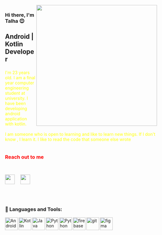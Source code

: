 <img src = "https://media3.giphy.com/media/DuWNPF952JNyE/giphy.gif?cid=ecf05e47gerpug7k7jrchpqowotlcig5dq4ochvuv5nqvcx9&rid=giphy.gif&ct=g" align="right" width="400" height="400">

### Hi there, I'm Talha :blush:

## Android | Kotlin Developer

### 
<font color="yellow" >I'm 23 years old. I am a final year computer engineering student at university. I have been developing android application with kotlin. <br> <br>
I am someone who is open to learning and like to learn new things. If I don't know , I learn it. I like to read the code that someone else wrote</font>
<br> <br>
### <font color="red" >Reach out to me </font>
<br>

[<img height="32" width="32" src="https://cdn-icons-png.flaticon.com/512/174/174857.png" align="left"/>][linkedin]&nbsp;&nbsp;&nbsp;
[<img height="32" width="32" src="https://upload.wikimedia.org/wikipedia/commons/thumb/4/4f/Twitter-logo.svg/292px-Twitter-logo.svg.png"/>][twitter]

<br>
<br>

### 🔨 Languages and Tools:
<a href="https://developer.android.com" target="_blank"> <img align="left" alt="Android" height ="42px" src="https://raw.githubusercontent.com/rahul-jha98/github_readme_icons/main/language_and_tools/square/android/android.svg"> </a>
<a href="https://kotlinlang.org" target="_blank"><img align="left" alt="Kotlin" height ="42px" src="https://raw.githubusercontent.com/rahul-jha98/github_readme_icons/main/language_and_tools/square/kotlin/kotlin.svg"></a>
<a href="https://www.java.com" target="_blank"><img align="left" alt="Java" height ="42px" src="https://raw.githubusercontent.com/rahul-jha98/github_readme_icons/main/language_and_tools/square/java/java.svg"></a>

<a href="https://www.python.org" target="_blank"><img align="left" alt="Python" height ="42px" src="https://raw.githubusercontent.com/rahul-jha98/github_readme_icons/main/language_and_tools/square/python/python.svg"></a>
<a href="https://dart.dev/" target="_blank"><img align="left" alt="Python" height ="42px" src="https://raw.githubusercontent.com/rahul-jha98/github_readme_icons/main/language_and_tools/square/dart/dart.svg"></a>

<a href="https://firebase.google.com/" target="_blank"> <img align="left" src="https://raw.githubusercontent.com/rahul-jha98/github_readme_icons/main/language_and_tools/square/firebase/firebase.svg" alt="firebase" height ="42px"/> </a>

<a href="https://git-scm.com/" target="_blank"> <img src="https://raw.githubusercontent.com/rahul-jha98/github_readme_icons/main/language_and_tools/square/git-scm/git-scm.svg" align="left" alt="git" height='42px'/> </a>
<a href="https://www.figma.com/" target="_blank"> <img src="https://raw.githubusercontent.com/rahul-jha98/github_readme_icons/main/language_and_tools/square/figma/figma.svg" alt="figma" height='42px'/> </a>

[linkedin]: https://www.linkedin.com/in/mustafatalhasaglam/
[twitter]: https://twitter.com/Talhasaglam153




